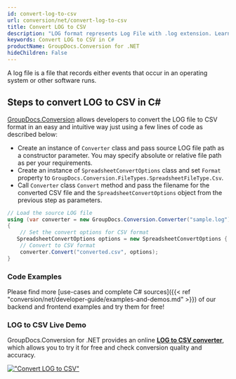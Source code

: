 ```yaml
---
id: convert-log-to-csv
url: conversion/net/convert-log-to-csv
title: Convert LOG to CSV
description: "LOG format represents Log File with .log extension. Learn how to convert LOG to CSV file programmatically in C# language using GroupDocs.Conversion for .NET library."
keywords: Convert LOG to CSV in C#
productName: GroupDocs.Conversion for .NET
hideChildren: False
---
```


A log file is a file that records either events that occur in an operating system or other software runs.

## Steps to convert LOG to CSV in C#

[GroupDocs.Conversion](https://products.groupdocs.com/conversion/net) allows developers to convert the LOG file to CSV format in an easy and intuitive way just using a few lines of code as described below:

* Create an instance of `Converter` class and pass source LOG file path as a constructor parameter. You may specify absolute or relative file path as per your requirements. 
* Create an instance of `SpreadsheetConvertOptions` class and set `Format` property to `GroupDocs.Conversion.FileTypes.SpreadsheetFileType.Csv`.
* Call `Converter` class `Convert` method and pass the filename for the converted CSV file and the `SpreadsheetConvertOptions` object from the previous step as parameters.

```csharp
// Load the source LOG file
using (var converter = new GroupDocs.Conversion.Converter("sample.log"))
{
    // Set the convert options for CSV format
   SpreadsheetConvertOptions options = new SpreadsheetConvertOptions { Format = GroupDocs.Conversion.FileTypes.SpreadsheetFileType.Csv };
    // Convert to CSV format
    converter.Convert("converted.csv", options);
}
```

### Code Examples

Please find more [use-cases and complete C# sources]({{< ref "conversion/net/developer-guide/examples-and-demos.md" >}}) of our backend and frontend examples and try them for free!

### LOG to CSV Live Demo

GroupDocs.Conversion for .NET provides an online [**LOG to CSV converter**](https://products.groupdocs.app/conversion/log-to-csv), which allows you to try it for free and check conversion quality and accuracy.

[!["Convert LOG to CSV"](conversion/net/images/convert-to-csv/convert-log-to-csv.png)](https://products.groupdocs.app/conversion/log-to-csv)
